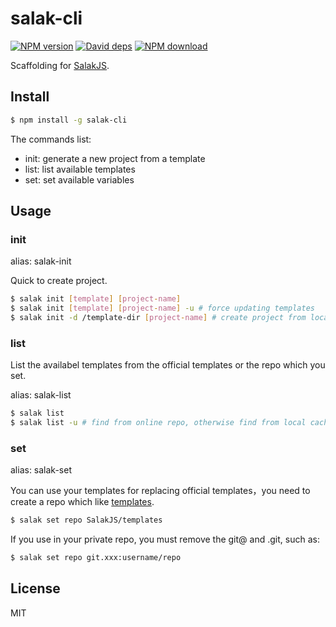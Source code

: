 # salak-cli

[![NPM version][npm-image]][npm-url]
[![David deps][david-image]][david-url]
[![NPM download][download-image]][download-url]

[npm-image]: https://img.shields.io/npm/v/salak-cli.svg?style=flat-square
[npm-url]: https://npmjs.org/package/salak-cli
[david-image]: https://img.shields.io/david/SalakJS/salak-cli.svg?style=flat-square
[david-url]: https://david-dm.org/SalakJS/salak-cli
[download-image]: https://img.shields.io/npm/dm/salak-cli.svg?style=flat-square
[download-url]: https://npmjs.org/package/salak-cli

Scaffolding for [SalakJS](https://github.com/SalakJS/salak).

## Install

```bash
$ npm install -g salak-cli
```

The commands list:

- init: generate a new project from a template
- list: list available templates
- set:  set available variables

## Usage

### init

alias: salak-init

Quick to create project.

```bash
$ salak init [template] [project-name]
$ salak init [template] [project-name] -u # force updating templates
$ salak init -d /template-dir [project-name] # create project from local template
```

### list

List the availabel templates from the official templates or the repo which you set.

alias: salak-list

```bash
$ salak list
$ salak list -u # find from online repo, otherwise find from local cache.
```

### set

alias: salak-set

You can use your templates for replacing official templates，you need to create a repo which like [templates](https://github.com/SalakJS/templates).

```bash
$ salak set repo SalakJS/templates
```

If you use in your private repo, you must remove the git@ and .git, such as:

```bash
$ salak set repo git.xxx:username/repo
```

## License

MIT
